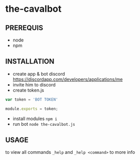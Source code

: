 # the-cavalbot
## PREREQUIS
  - node
  - npm

## INSTALLATION
  - create app & bot discord https://discordapp.com/developers/applications/me
  - invite him to discord
  - create token.js
  ```js
  var token = 'BOT TOKEN'

  module.exports = token;
```
  - install modules `npm i`
  - run bot `node the-cavalbot.js`
## USAGE
to view all commands `_help`
and `_help <command>` to more info 
